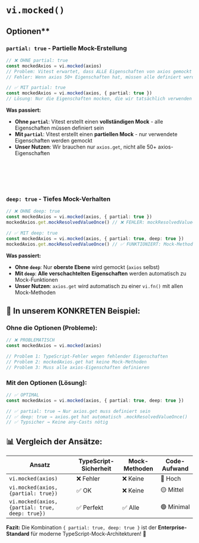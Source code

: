
# `vi.mocked()`

## Optionen**

### **`partial: true` - Partielle Mock-Erstellung**

```typescript
// ❌ OHNE partial: true
const mockedAxios = vi.mocked(axios)
// Problem: Vitest erwartet, dass ALLE Eigenschaften von axios gemockt sind
// Fehler: Wenn axios 50+ Eigenschaften hat, müssen alle definiert werden

// ✅ MIT partial: true  
const mockedAxios = vi.mocked(axios, { partial: true })
// Lösung: Nur die Eigenschaften mocken, die wir tatsächlich verwenden
```

**Was passiert:**
- **Ohne `partial`**: Vitest erstellt einen **vollständigen Mock** - alle Eigenschaften müssen definiert sein
- **Mit `partial`**: Vitest erstellt einen **partiellen Mock** - nur verwendete Eigenschaften werden gemockt
- **Unser Nutzen**: Wir brauchen nur `axios.get`, nicht alle 50+ axios-Eigenschaften








<br><br>
<br><br>

### **`deep: true` - Tiefes Mock-Verhalten**

```typescript
// ❌ OHNE deep: true
const mockedAxios = vi.mocked(axios, { partial: true })
mockedAxios.get.mockResolvedValueOnce() // ❌ FEHLER: mockResolvedValueOnce existiert nicht

// ✅ MIT deep: true
const mockedAxios = vi.mocked(axios, { partial: true, deep: true })
mockedAxios.get.mockResolvedValueOnce() // ✅ FUNKTIONIERT: Mock-Methoden verfügbar
```

**Was passiert:**
- **Ohne `deep`**: Nur **oberste Ebene** wird gemockt (`axios` selbst)
- **Mit `deep`**: **Alle verschachtelten Eigenschaften** werden automatisch zu Mock-Funktionen
- **Unser Nutzen**: `axios.get` wird automatisch zu einer `vi.fn()` mit allen Mock-Methoden

## **🎯 In unserem KONKRETEN Beispiel:**

### **Ohne die Optionen (Probleme):**
```typescript
// ❌ PROBLEMATISCH
const mockedAxios = vi.mocked(axios)

// Problem 1: TypeScript-Fehler wegen fehlender Eigenschaften
// Problem 2: mockedAxios.get hat keine Mock-Methoden
// Problem 3: Muss alle axios-Eigenschaften definieren
```

### **Mit den Optionen (Lösung):**
```typescript
// ✅ OPTIMAL
const mockedAxios = vi.mocked(axios, { partial: true, deep: true })

// ✅ partial: true → Nur axios.get muss definiert sein
// ✅ deep: true → axios.get hat automatisch .mockResolvedValueOnce()
// ✅ Typsicher → Keine any-Casts nötig
```

## **📊 Vergleich der Ansätze:**

| Ansatz | TypeScript-Sicherheit | Mock-Methoden | Code-Aufwand |
|--------|----------------------|---------------|--------------|
| `vi.mocked(axios)` | ❌ Fehler | ❌ Keine | 🔴 Hoch |
| `vi.mocked(axios, {partial: true})` | ✅ OK | ❌ Keine | 🟡 Mittel |
| `vi.mocked(axios, {partial: true, deep: true})` | ✅ Perfekt | ✅ Alle | 🟢 Minimal |

**Fazit:** Die Kombination `{ partial: true, deep: true }` ist der **Enterprise-Standard** für moderne TypeScript-Mock-Architekturen! 🚀